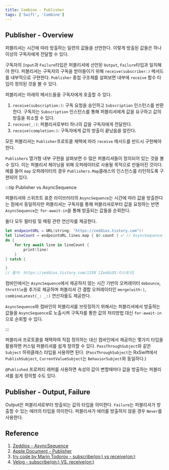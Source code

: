 ```yaml
---
title: Combine - Publisher
tags: ['Swift', 'Combine']
---
```


## Publisher - Overview

퍼블리셔는 시간에 따라 방출하는 일련의 값들을 선언한다. 이렇게 방출된 값들은 하나 이상의 구독자에게 전달할 수 있다.

구독자의 `Input`과 `Failure`타입은 퍼블리셔에 선언된 `Output`, `Failure`타입과 일치해야 한다. 퍼블리셔는 구독자의 구독을 받아들이기 위해 `receive(subscriber:)` 메서드를 내부적으로 구현한다. `Publisher` 중첩 구조체를 살펴보면 내부에 `receive` 함수 타입이 정의된 것을 볼 수 있다.

퍼블리셔는 아래의 메서드들을 구독자에게 호출할 수 있다.

1. `receive(subscription:)`: 구독 요청을 승인하고 `Subscription` 인스턴스를 반환한다. 구독자는 `Subscription` 인스턴스를 통해 퍼블리셔에게 값을 요구하고 값의 방출을 취소할 수 있다.
2. `receive(_:)`: 퍼블리셔로부터 하나의 값을 구독자에게 전달한다.
3. `receive(completion:)`: 구독자에게 값의 방출이 끝났음을 알린다.

모든 퍼블리셔는 `Publisher`프로토콜 채택에 따라 `receive` 메서드를 반드시 구현해야 한다.

`Publishers` 열거형 내부 구현을 살펴보면 수 많은 퍼블리셔들이 정의되어 있는 것을 볼 수 있다. 이는 퍼블리셔 체이닝을 위해 오퍼레이터로 사용될 목적으로 만들어진 것이다. 예를 들어 `map` 오퍼레이터의 경우 `Publishers.Map`클래스의 인스턴스를 리턴하도록 구현되어 있다.

:::tip Publisher vs AsyncSequence

퍼블리셔와 스위프트 표준 라이브러리의 `AsyncSequence`는 시간에 따라 값을 방출한다는 점에서 동일하지만 퍼블리셔는 구독자를 통해 퍼블리셔로부터 값을 요청하는 반면 `AsyncSequence`는 `for-await-in`을 통해 방출되는 값들을 순회한다.

둘다 모두 필터링 및 매핑 관련 연산자를 제공한다.

```swift
let endpointURL = URL(string: "https://zeddios.tistory.com")!
let lineCount = endpointURL.lines.map { $0.count } ✅ // AsyncSequence 인스턴스의 map 연산자
do {
    for try await line in lineCount {
        print(line)
    }
} catch {

}
// 출처: https://zeddios.tistory.com/1339 [ZeddiOS:티스토리]
```

컴바인에서는 `AsyncSequence`에서 제공하지 않는 시간 기반의 오퍼레이터 `debounce`, `throttle`을 추가로 제공하며 퍼블리셔 간 결합 오퍼레이터인 `merge(with:)`, `combineLatest(_: _:)` 연산자들도 제공한다.

`AsyncSequence`와 컴바인의 퍼블리셔를 브릿징하기 위해서는 퍼블리셔에서 방출하는 값들을 `AsyncSequence`로 노출시켜 구독자를 통한 값의 처리방법 대신 `for-await-in`으로 순회할 수 있다.

:::

퍼블리셔 프로토콜을 채택하여 직접 정의하는 대신 컴바인에서 제공하는 몇가지 타입을 활용하면 커스텀 퍼블리셔를 쉽게 정의할 수 있다. `PassThroughSubject`와 같은 `Subject` 하위클래스 타입을 사용하면 된다. (`PassThroughSubject`는 RxSwift에서 `PublishSubject`, `CurrentValueSubject`는 `BehaviorSubject`와 동일하다.)

`@Published` 프로퍼티 래퍼를 사용하면 속성의 값이 변할때마다 값을 방출하는 퍼블리셔를 쉽게 정의할 수도 있다.

## Publisher - Output, Failure

Output은 퍼블리셔로부터 방출되는 값의 타입을 의미한다. `Failure`는 퍼블리셔가 방출할 수 있는 에러의 타입을 의미한다. 퍼블리셔가 에러를 방출하지 않을 경우 `Never`를 사용한다.

## Reference

1. [Zeddios - AsyncSequence](https://zeddios.tistory.com/1339)
2. [Apple Document - Publisher](https://developer.apple.com/documentation/combine/publisher)
3. [try code by Marin Todorov - subscribe(on:) vs receive(on:)](https://trycombine.com/posts/subscribe-on-receive-on/)
4. [Velog - subscribe(on:) VS. receive(on:)](https://velog.io/@ictechgy/Combine-subscribeon-VS.-receiveon)
